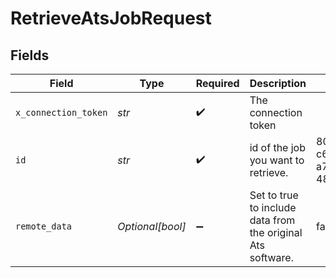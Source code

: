 # RetrieveAtsJobRequest


## Fields

| Field                                                       | Type                                                        | Required                                                    | Description                                                 | Example                                                     |
| ----------------------------------------------------------- | ----------------------------------------------------------- | ----------------------------------------------------------- | ----------------------------------------------------------- | ----------------------------------------------------------- |
| `x_connection_token`                                        | *str*                                                       | :heavy_check_mark:                                          | The connection token                                        |                                                             |
| `id`                                                        | *str*                                                       | :heavy_check_mark:                                          | id of the job you want to retrieve.                         | 801f9ede-c698-4e66-a7fc-48d19eebaa4f                        |
| `remote_data`                                               | *Optional[bool]*                                            | :heavy_minus_sign:                                          | Set to true to include data from the original Ats software. | false                                                       |
